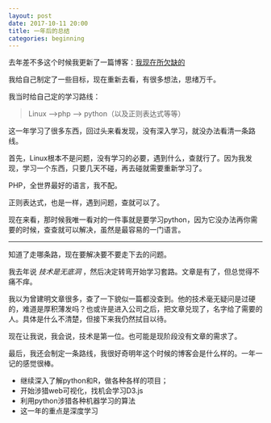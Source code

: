 ```yaml
---
layout: post
date: 2017-10-11 20:00
title: 一年后的总结
categories: beginning
---
```

去年差不多这个时候我更新了一篇博客：[我现在所欠缺的](https://gscfwid.github.io/beginning/2016/09/12/what-will-i-do-next.html)

我给自己制定了一些目标，现在重新去看，有很多想法，思绪万千。

我当时给自己定的学习路线：

> Linux -->php --> python（以及正则表达式等等）

这一年学习了很多东西，回过头来看发现，没有深入学习，就没办法看清一条路线。

首先，Linux根本不是问题，没有学习的必要，遇到什么，查就行了。因为我发现，学习一个东西，只要几天不碰，再去碰就需要重新学习了。

PHP，全世界最好的语言，我不配。

正则表达式，也是一样，遇到问题，查就可以了。

现在来看，那时候我唯一看对的一件事就是要学习python，因为它没办法再你需要的时候，查查就可以解决，虽然是最容易的一门语言。

---

知道了走哪条路，现在要解决要不要走下去的问题。

我去年说 *技术是无底洞* ，然后决定转弯开始学习套路。文章是有了，但总觉得不痛不痒。

我以为曾建明文章很多，查了一下貌似一篇都没查到。他的技术毫无疑问是过硬的，难道是厚积薄发吗？也或许是进入公司之后，把文章兑现了，名字给了需要的人。具体是什么不清楚，但接下来我仍然拭目以待。

现在让我说，我会说，技术是第一位。也可能是现阶段没有文章的需求了。

最后，我还会制定一条路线，我很好奇明年这个时候的博客会是什么样的。一年一记的感觉很棒。

- 继续深入了解python和R，做各种各样的项目；
- 开始涉猎web可视化，找机会学习D3.js
- 利用python涉猎各种机器学习的算法
- 这一年的重点是深度学习
